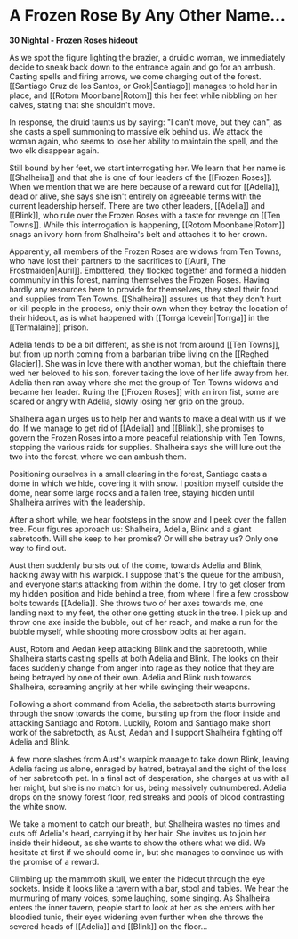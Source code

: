 # A Frozen Rose By Any Other Name...

**30 Nightal - Frozen Roses hideout**

As we spot the figure lighting the brazier, a druidic woman, we immediately decide to sneak back down to the entrance again and go for an ambush. Casting spells and firing arrows, we come charging out of the forest. [[Santiago Cruz de los Santos, or Grok|Santiago]] manages to hold her in place, and [[Rotom Moonbane|Rotom]] this her feet while nibbling on her calves, stating that she shouldn't move.

In response, the druid taunts us by saying: "I can't move, but they can", as she casts a spell summoning to massive elk behind us. We attack the woman again, who seems to lose her ability to maintain the spell, and the two elk disappear again.

Still bound by her feet, we start interrogating her. We learn that her name is [[Shalheira]] and that she is one of four leaders of the [[Frozen Roses]]. When we mention that we are here because of a reward out for [[Adelia]], dead or alive, she says she isn't entirely on agreeable terms with the current leadership herself. There are two other leaders, [[Adelia]] and [[Blink]], who rule over the Frozen Roses with a taste for revenge on [[Ten Towns]]. While this interrogation is happening, [[Rotom Moonbane|Rotom]] snags an ivory horn from Shalheira's belt and attaches it to her crown.

Apparently, all members of the Frozen Roses are widows from Ten Towns, who have lost their partners to the sacrifices to [[Auril, The Frostmaiden|Auril]]. Embittered, they flocked together and formed a hidden community in this forest, naming themselves the Frozen Roses. Having hardly any resources here to provide for themselves, they steal their food and supplies from Ten Towns. [[Shalheira]] assures us that they don't hurt or kill people in the process, only their own when they betray the location of their hideout, as is what happened with [[Torrga Icevein|Torrga]] in the [[Termalaine]] prison.

Adelia tends to be a bit different, as she is not from around [[Ten Towns]], but from up north coming from a barbarian tribe living on the [[Reghed Glacier]]. She was in love there with another woman, but the chieftain there wed her beloved to his son, forever taking the love of her life away from her. Adelia then ran away where she met the group of Ten Towns widows and became her leader. Ruling the [[Frozen Roses]] with an iron fist, some are scared or angry with Adelia, slowly losing her grip on the group.

Shalheira again urges us to help her and wants to make a deal with us if we do. If we manage to get rid of [[Adelia]] and [[Blink]], she promises to govern the Frozen Roses into a more peaceful relationship with Ten Towns, stopping the various raids for supplies. Shalheira says she will lure out the two into the forest, where we can ambush them.

Positioning ourselves in a small clearing in the forest, Santiago casts a dome in which we hide, covering it with snow. I position myself outside the dome, near some large rocks and a fallen tree, staying hidden until Shalheira arrives with the leadership.

After a short while, we hear footsteps in the snow and I peek over the fallen tree. Four figures approach us: Shalheira, Adelia, Blink and a giant sabretooth. Will she keep to her promise? Or will she betray us? Only one way to find out.

Aust then suddenly bursts out of the dome, towards Adelia and Blink, hacking away with his warpick. I suppose that's the queue for the ambush, and everyone starts attacking from within the dome. I try to get closer from my hidden position and hide behind a tree, from where I fire a few crossbow bolts towards [[Adelia]]. She throws two of her axes towards me, one landing next to my feet, the other one getting stuck in the tree. I pick up and throw one axe inside the bubble, out of her reach, and make a run for the bubble myself, while shooting more crossbow bolts at her again.

Aust, Rotom and Aedan keep attacking Blink and the sabretooth, while Shalheira starts casting spells at both Adelia and Blink. The looks on their faces suddenly change from anger into rage as they notice that they are being betrayed by one of their own. Adelia and Blink rush towards Shalheira, screaming angrily at her while swinging their weapons.

Following a short command from Adelia, the sabretooth starts burrowing through the snow towards the dome, bursting up from the floor inside and attacking Santiago and Rotom. Luckily, Rotom and Santiago make short work of the sabretooth, as Aust, Aedan and I support Shalheira fighting off Adelia and Blink.

A few more slashes from Aust's warpick manage to take down Blink, leaving Adelia facing us alone, enraged by hatred, betrayal and the sight of the loss of her sabretooth pet. In a final act of desperation, she charges at us with all her might, but she is no match for us, being massively outnumbered. Adelia drops on the snowy forest floor, red streaks and pools of blood contrasting the white snow.

We take a moment to catch our breath, but Shalheira wastes no times and cuts off Adelia's head, carrying it by her hair. She invites us to join her inside their hideout, as she wants to show the others what we did. We hesitate at first if we should come in, but she manages to convince us with the promise of a reward.

Climbing up the mammoth skull, we enter the hideout through the eye sockets. Inside it looks like a tavern with a bar, stool and tables. We hear the murmuring of many voices, some laughing, some singing. As Shalheira enters the inner tavern, people start to look at her as she enters with her bloodied tunic, their eyes widening even further when she throws the severed heads of [[Adelia]] and [[Blink]] on the floor...
